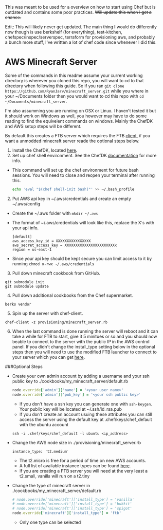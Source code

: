 This was meant to be used for a overview on how to start using Chef but is outdated and contains some poor practices. <s>Will update this when I get a chance.</s>

Edit: This will likely never get updated. The main thing I would do differently now though is use berkshelf (for everything), test-kitchen, chefspec/inspec/serverspec, terraform for provisioning aws, and probably a bunch more stuff, I've written a lot of chef code since whenever I did this.

# AWS Minecraft Server

Some of the commands in this readme assume your current working directory is wherever you cloned this repo, you will want to cd to that
      directory when following this guide. So if you ran `git clone https://github.com/RyanJarv/minecraft_server.git` while you where in your
      ~/Documents folder then you would want to cd this repo with `cd ~/Documents/minecraft_server`.
      
I'm also assumming you are running on OSX or Linux. I haven't tested it but it should work on Windows as well, you however may have to do some reading to find the equivelent commands on windows. Mainly the ChefDK and AWS setup steps will be different.

By default this creates a FTB server which requires the FTB <a href=http://www.feed-the-beast.com/>client</a>, if you want a unmodded minecraft server reade the optional steps below.

1. Install the ChefDK, located <a href=https://downloads.chef.io/chef-dk/>here</a>.
2. Set up chef shell environment. See the ChefDK <a href=https://docs.chef.io/install_dk.html>documentation</a>
   for more info.

  * This command will set up the chef environment for future bash sessions. You will need to close and reopen your
    terminal after running this.

    ```bash
    echo 'eval "$(chef shell-init bash)"' >> ~/.bash_profile
    ```

2. Put AWS api key in ~/.aws/credentials and create an empty ~/.aws/config

  * Create the ~/.aws folder with `mkdir ~/.aws`

  * The format of ~/.aws/credentials will look like this, replace the X's with your api info.

      ````
      [default]
      aws_access_key_id = XXXXXXXXXXXXXXXX
      aws_secret_access_key = XXXXXXXXXXXXXXXXXXXXXXXx
      region = us-east-1
      ````
  * Since your api key should be kept secure you can limit access to it by running `chmod o-rwx ~/.aws/credentials`

3. Pull down minecraft cookbook from GitHub.

  ```
  git submodule init
  git submodule update
  ```

4. Pull down additional cookbooks from the Chef supermarket.

  ```
  berks vendor
  ```

5. Spin up the server with chef-client.

  ```chef-client -z provisioning/minecraft_server.rb```
  
6. When the last command is done running the server will reboot and it can take a while for FTB to start, give it 5 minitues or so and you should now beable to connect to the server with the public IP in the AWS control panel. If you didn't change the install_type setting below in the optional steps then you will need to use the modified FTB launcher to connect to your server which you can get <a href=http://www.feed-the-beast.com/>here</a>.


###Optional Steps


* Create your own admin account by adding a username and your ssh public key to ./cookbooks/my_minecraft_server/default.rb

  ```ruby
  node.override['admin']['name'] = '<your user name>'
  node.override['admin']['pub_key'] = '<your ssh public key>'
  ```

  * If you don't have a ssh key you can generate one with `ssh-keygen`. Your public key will be located at ~/.ssh/id_rsa.pub
  * If you don't create an account usuing these attributes you can still access the server using the default key at     .chef/keys/chef_default with the ubuntu account

  ```ssh -i .chef/keys/chef_default -l ubuntu <ip_address>```

* Change the AWS node size in ./provisioning/minecraft_server.rb

  ```instance_type: 't2.medium'```

  * The t2.micro is free for a period of time on new AWS accounts.
  * A full list of available instance types can be found <a href=https://aws.amazon.com/ec2/instance-types/>here</a>.
  * If you are creating a FTB server you will need at the very least a t2.small, vanilla will run on a t2.tiny

* Change the type of minecraft server in ./cookbooks/my_minecraft_server/default.rb

  ```ruby
  # node.override['minecraft']['install_type'] = 'vanilla'
  # node.override['minecraft']['install_type'] = 'bukkit'
  # node.override['minecraft']['install_type'] = 'spigot'
  node.override['minecraft']['install_type'] = 'ftb'
  ```

  * Only one type can be selected

